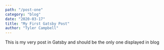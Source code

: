 ```yaml
---
path: "/post-one"
category: "blog"
date: "2020-03-17"
title: "My First Gatsby Post"
author: "Tyler Campbell"
---
```


This is my very post in Gatsby and should be the only one displayed in blog
